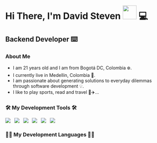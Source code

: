 <h1> Hi There,  I'm David Steven <img src="https://raw.githubusercontent.com/iampavangandhi/iampavangandhi/master/gifs/Hi.gif" width="43px"> 💻 </h1>

<h2>Backend Developer ⌨️</h2>

### About Me
- I am 21 years old and I am from Bogotá DC, Colombia ❄️.
- I currently live in Medellin, Colombia 🌄.
- I am passionate about generating solutions to everyday dilemmas through software development 💡.
- I like to play sports, read and travel 🚗✈️...

<h3>🛠️ My Development Tools 🛠️</h3>
    <p>
        <a href="https://git-scm.com/" target="_blank"><img
                src="https://img.shields.io/badge/git%20-%23F05133.svg?&style=for-the-badge&logo=git&logoColor=white" /></a>&nbsp;&nbsp;
        <a href="https://github.com/jcomte23" target="_blank"><img
                src="https://img.shields.io/badge/github%20-%23000.svg?&style=for-the-badge&logo=github&logoColor=white" /></a>&nbsp;&nbsp;
        <a href="https://www.mysql.com/" target="_blank"><img
                src="https://img.shields.io/badge/mysql%20-%23016B93.svg?&style=for-the-badge&logo=mysql&logoColor=white" /></a>&nbsp;&nbsp;
        <a href="https://dotnet.microsoft.com/es-es/download" target="_blank"><img
                src="https://img.shields.io/static/v1?style=for-the-badge&message=.NET&color=512BD4&logo=.NET&logoColor=FFFFFF&label" /></a>&nbsp;&nbsp;
        <a href="https://laravel.com/" target="_blank"><img
                src="https://img.shields.io/static/v1?style=for-the-badge&message=Laravel&color=FF2D20&logo=Laravel&logoColor=FFFFFF&label" /></a>&nbsp;&nbsp;
        <a href="https://getbootstrap.com/" target="_blank"><img
                src="https://img.shields.io/static/v1?style=for-the-badge&message=Bootstrap&color=7952B3&logo=Bootstrap&logoColor=FFFFFF&label" /></a>&nbsp;&nbsp;
      </p>
<h3>👨‍💻 My Development Languages 👨‍💻</h3>
